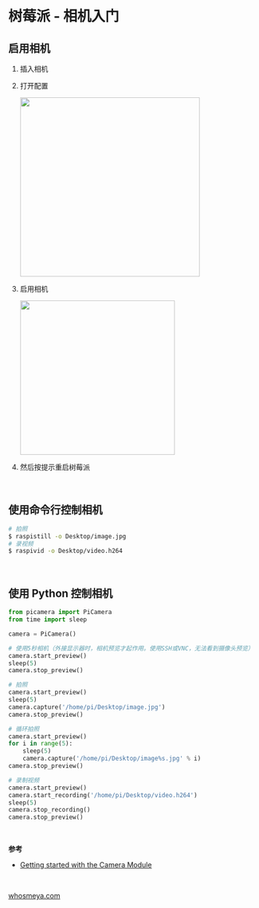 # 树莓派 - 相机入门

## 启用相机

1. 插入相机
2. 打开配置

    <img style="width: 360px;" src="https://img2020.cnblogs.com/blog/1141466/202012/1141466-20201219205731780-466271732.png" />

3. 启用相机

    <img style="width: 310px;" src="https://img2020.cnblogs.com/blog/1141466/202012/1141466-20201219205831876-812688371.png" />

4. 然后按提示重启树莓派

<br />

## 使用命令行控制相机

```bash
# 拍照
$ raspistill -o Desktop/image.jpg
# 录视频
$ raspivid -o Desktop/video.h264
```

<br />

## 使用 Python 控制相机

```python
from picamera import PiCamera
from time import sleep

camera = PiCamera()

# 使用5秒相机（外接显示器时，相机预览才起作用。使用SSH或VNC，无法看到摄像头预览）
camera.start_preview()
sleep(5)
camera.stop_preview()

# 拍照
camera.start_preview()
sleep(5)
camera.capture('/home/pi/Desktop/image.jpg')
camera.stop_preview()

# 循环拍照
camera.start_preview()
for i in range(5):
    sleep(5)
    camera.capture('/home/pi/Desktop/image%s.jpg' % i)
camera.stop_preview()

# 录制视频
camera.start_preview()
camera.start_recording('/home/pi/Desktop/video.h264')
sleep(5)
camera.stop_recording()
camera.stop_preview()
```

<br />

**参考**

* [Getting started with the Camera Module](https://projects.raspberrypi.org/en/projects/getting-started-with-picamera)

<br />

[whosmeya.com](https://www.whosmeya.com/)
